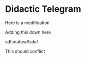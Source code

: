 # Didactic Telegram

Here is a modification.

Adding this down here

sdfsdafasdfsdaf

This should conflict
